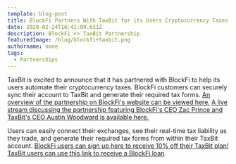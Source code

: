 ```yaml
---
template: blog-post
title: BlockFi Partners With TaxBit for its Users Cryptocurrency Taxes
date: 2020-02-24T16:41:09.631Z
description: BlockFi <> TaxBit Partnership
featuredImage: /blog/blockfi+taxbit.png
authorname: none
tags:
  - Partnerships
---
```

TaxBit is excited to announce that it has partnered with BlockFi to help its users automate their cryptocurrency taxes. BlockFi customers can securely sync their account to TaxBit and generate their required tax forms. [An overview of the partnership on BlockFi's website can be viewed here.](https://blockfi.com/crypto-interest-tax/) [A live stream discussing the partnership featuring BlockFi's CEO Zac Prince and TaxBit's CEO Austin Woodward is available here.](https://www.youtube.com/watch?v=7e0BLmz_ws4)

Users can easily connect their exchanges, see their real-time tax liability as they trade, and generate their required tax forms from within their TaxBit account. [BlockFi users can sign up here to receive 10% off their TaxBit plan!](https://taxbit.com/invite/blockfi/) [TaxBit users can use this link to receive a BlockFi loan](http://blockfi.mxuy67.net/c/2062487/684369/10568).
